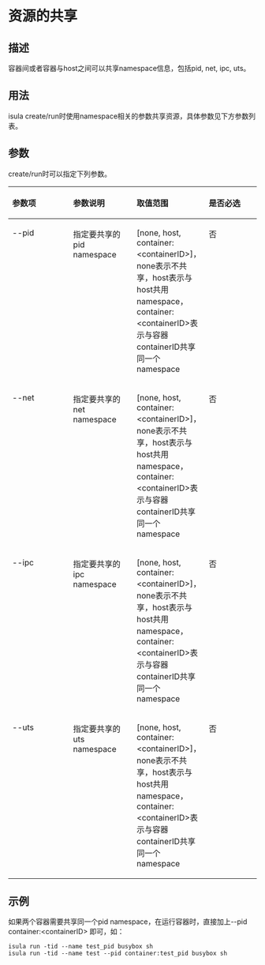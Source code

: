 # 资源的共享<a name="ZH-CN_TOPIC_0184808078"></a>

## 描述<a name="zh-cn_topic_0183293567_section13350115135310"></a>

容器间或者容器与host之间可以共享namespace信息，包括pid, net, ipc, uts。

## 用法<a name="zh-cn_topic_0183293567_section188811239165314"></a>

isula create/run时使用namespace相关的参数共享资源，具体参数见下方参数列表。

## 参数<a name="zh-cn_topic_0183293567_section204328722112"></a>

create/run时可以指定下列参数。

<a name="zh-cn_topic_0183293567_teea6792d7cdc4de6bbec22c6d34a8a56"></a>
<table><thead align="left"><tr id="zh-cn_topic_0183293567_r461aacfe00054dd09da79ded3d0d5677"><th class="cellrowborder" valign="top" width="25.000000000000007%" id="mcps1.1.5.1.1"><p id="zh-cn_topic_0183293567_a4713c2757b4742f1bcfc60cf8f92362b"><a name="zh-cn_topic_0183293567_a4713c2757b4742f1bcfc60cf8f92362b"></a><a name="zh-cn_topic_0183293567_a4713c2757b4742f1bcfc60cf8f92362b"></a><strong id="zh-cn_topic_0183293567_zh-cn_topic_0075721648_b576494217460"><a name="zh-cn_topic_0183293567_zh-cn_topic_0075721648_b576494217460"></a><a name="zh-cn_topic_0183293567_zh-cn_topic_0075721648_b576494217460"></a>参数项</strong></p>
</th>
<th class="cellrowborder" valign="top" width="25.720000000000002%" id="mcps1.1.5.1.2"><p id="zh-cn_topic_0183293567_zh-cn_topic_0075721648_p349275174212"><a name="zh-cn_topic_0183293567_zh-cn_topic_0075721648_p349275174212"></a><a name="zh-cn_topic_0183293567_zh-cn_topic_0075721648_p349275174212"></a><strong id="zh-cn_topic_0183293567_ac040c826773e4b99805cc38e76ea34ab"><a name="zh-cn_topic_0183293567_ac040c826773e4b99805cc38e76ea34ab"></a><a name="zh-cn_topic_0183293567_ac040c826773e4b99805cc38e76ea34ab"></a>参数说明</strong></p>
</th>
<th class="cellrowborder" valign="top" width="27.990000000000002%" id="mcps1.1.5.1.3"><p id="zh-cn_topic_0183293567_a4d0aaa96c3b242aca9d2c22e494195f2"><a name="zh-cn_topic_0183293567_a4d0aaa96c3b242aca9d2c22e494195f2"></a><a name="zh-cn_topic_0183293567_a4d0aaa96c3b242aca9d2c22e494195f2"></a><strong id="zh-cn_topic_0183293567_a6ca93c7f0c2c44ada8766aa5e9591252"><a name="zh-cn_topic_0183293567_a6ca93c7f0c2c44ada8766aa5e9591252"></a><a name="zh-cn_topic_0183293567_a6ca93c7f0c2c44ada8766aa5e9591252"></a>取值范围</strong></p>
</th>
<th class="cellrowborder" valign="top" width="21.290000000000003%" id="mcps1.1.5.1.4"><p id="zh-cn_topic_0183293567_a4cfdf0a8726d4fd08a52bb078988fc90"><a name="zh-cn_topic_0183293567_a4cfdf0a8726d4fd08a52bb078988fc90"></a><a name="zh-cn_topic_0183293567_a4cfdf0a8726d4fd08a52bb078988fc90"></a><strong id="zh-cn_topic_0183293567_zh-cn_topic_0075721648_b560748317460"><a name="zh-cn_topic_0183293567_zh-cn_topic_0075721648_b560748317460"></a><a name="zh-cn_topic_0183293567_zh-cn_topic_0075721648_b560748317460"></a>是否必选</strong></p>
</th>
</tr>
</thead>
<tbody><tr id="zh-cn_topic_0183293567_r771d05a684c4482b930111a484d0e970"><td class="cellrowborder" valign="top" width="25.000000000000007%" headers="mcps1.1.5.1.1 "><p id="zh-cn_topic_0183293567_p15638101313244"><a name="zh-cn_topic_0183293567_p15638101313244"></a><a name="zh-cn_topic_0183293567_p15638101313244"></a>--pid</p>
</td>
<td class="cellrowborder" valign="top" width="25.720000000000002%" headers="mcps1.1.5.1.2 "><p id="zh-cn_topic_0183293567_p121511444243"><a name="zh-cn_topic_0183293567_p121511444243"></a><a name="zh-cn_topic_0183293567_p121511444243"></a>指定要共享的pid namespace</p>
</td>
<td class="cellrowborder" valign="top" width="27.990000000000002%" headers="mcps1.1.5.1.3 "><p id="zh-cn_topic_0183293567_p1363841312411"><a name="zh-cn_topic_0183293567_p1363841312411"></a><a name="zh-cn_topic_0183293567_p1363841312411"></a>[none, host, container:&lt;containerID&gt;]，none表示不共享，host表示与host共用namespace，container:&lt;containerID&gt;表示与容器containerID共享同一个namespace</p>
</td>
<td class="cellrowborder" valign="top" width="21.290000000000003%" headers="mcps1.1.5.1.4 "><p id="zh-cn_topic_0183293567_p11638413142415"><a name="zh-cn_topic_0183293567_p11638413142415"></a><a name="zh-cn_topic_0183293567_p11638413142415"></a>否</p>
</td>
</tr>
<tr id="zh-cn_topic_0183293567_row477318296916"><td class="cellrowborder" valign="top" width="25.000000000000007%" headers="mcps1.1.5.1.1 "><p id="zh-cn_topic_0183293567_p197743291392"><a name="zh-cn_topic_0183293567_p197743291392"></a><a name="zh-cn_topic_0183293567_p197743291392"></a>--net</p>
</td>
<td class="cellrowborder" valign="top" width="25.720000000000002%" headers="mcps1.1.5.1.2 "><p id="zh-cn_topic_0183293567_p277462913917"><a name="zh-cn_topic_0183293567_p277462913917"></a><a name="zh-cn_topic_0183293567_p277462913917"></a>指定要共享的net namespace</p>
</td>
<td class="cellrowborder" valign="top" width="27.990000000000002%" headers="mcps1.1.5.1.3 "><p id="zh-cn_topic_0183293567_p25177292378"><a name="zh-cn_topic_0183293567_p25177292378"></a><a name="zh-cn_topic_0183293567_p25177292378"></a>[none, host, container:&lt;containerID&gt;]，none表示不共享，host表示与host共用namespace，container:&lt;containerID&gt;表示与容器containerID共享同一个namespace</p>
</td>
<td class="cellrowborder" valign="top" width="21.290000000000003%" headers="mcps1.1.5.1.4 "><p id="zh-cn_topic_0183293567_p6676175511118"><a name="zh-cn_topic_0183293567_p6676175511118"></a><a name="zh-cn_topic_0183293567_p6676175511118"></a>否</p>
</td>
</tr>
<tr id="zh-cn_topic_0183293567_row94589881017"><td class="cellrowborder" valign="top" width="25.000000000000007%" headers="mcps1.1.5.1.1 "><p id="zh-cn_topic_0183293567_p1745812831010"><a name="zh-cn_topic_0183293567_p1745812831010"></a><a name="zh-cn_topic_0183293567_p1745812831010"></a>--ipc</p>
</td>
<td class="cellrowborder" valign="top" width="25.720000000000002%" headers="mcps1.1.5.1.2 "><p id="zh-cn_topic_0183293567_p845814811108"><a name="zh-cn_topic_0183293567_p845814811108"></a><a name="zh-cn_topic_0183293567_p845814811108"></a>指定要共享的ipc namespace</p>
</td>
<td class="cellrowborder" valign="top" width="27.990000000000002%" headers="mcps1.1.5.1.3 "><p id="zh-cn_topic_0183293567_p0403320379"><a name="zh-cn_topic_0183293567_p0403320379"></a><a name="zh-cn_topic_0183293567_p0403320379"></a>[none, host, container:&lt;containerID&gt;]，none表示不共享，host表示与host共用namespace，container:&lt;containerID&gt;表示与容器containerID共享同一个namespace</p>
</td>
<td class="cellrowborder" valign="top" width="21.290000000000003%" headers="mcps1.1.5.1.4 "><p id="zh-cn_topic_0183293567_p752965651119"><a name="zh-cn_topic_0183293567_p752965651119"></a><a name="zh-cn_topic_0183293567_p752965651119"></a>否</p>
</td>
</tr>
<tr id="zh-cn_topic_0183293567_row88951155119"><td class="cellrowborder" valign="top" width="25.000000000000007%" headers="mcps1.1.5.1.1 "><p id="zh-cn_topic_0183293567_p14896165515112"><a name="zh-cn_topic_0183293567_p14896165515112"></a><a name="zh-cn_topic_0183293567_p14896165515112"></a>--uts</p>
</td>
<td class="cellrowborder" valign="top" width="25.720000000000002%" headers="mcps1.1.5.1.2 "><p id="zh-cn_topic_0183293567_p989618552018"><a name="zh-cn_topic_0183293567_p989618552018"></a><a name="zh-cn_topic_0183293567_p989618552018"></a>指定要共享的uts namespace</p>
</td>
<td class="cellrowborder" valign="top" width="27.990000000000002%" headers="mcps1.1.5.1.3 "><p id="zh-cn_topic_0183293567_p15643153493716"><a name="zh-cn_topic_0183293567_p15643153493716"></a><a name="zh-cn_topic_0183293567_p15643153493716"></a>[none, host, container:&lt;containerID&gt;]，none表示不共享，host表示与host共用namespace，container:&lt;containerID&gt;表示与容器containerID共享同一个namespace</p>
</td>
<td class="cellrowborder" valign="top" width="21.290000000000003%" headers="mcps1.1.5.1.4 "><p id="zh-cn_topic_0183293567_p108966555117"><a name="zh-cn_topic_0183293567_p108966555117"></a><a name="zh-cn_topic_0183293567_p108966555117"></a>否</p>
</td>
</tr>
</tbody>
</table>

## 示例<a name="zh-cn_topic_0183293567_section1734193235916"></a>

如果两个容器需要共享同一个pid namespace，在运行容器时，直接加上--pid container:<containerID\> 即可，如：

```
isula run -tid --name test_pid busybox sh
isula run -tid --name test --pid container:test_pid busybox sh
```

